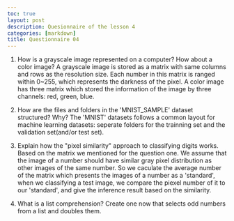 ```yaml
---
toc: true
layout: post
description: Quesionnaire of the lesson 4
categories: [markdown]
title: Questionnaire 04
---
```


1. How is a grayscale image represented on a computer? How about a color image?
A grayscale image is stored as a matrix with same columns and rows as the resolution size. Each number in this matrix is ranged within 0~255, which represents the darkness of the pixel. A color image has three matrix which stored the information of the image by three channels: red, green, blue.

2. How are the files and folders in the 'MNIST_SAMPLE' dataset structured? Why?
The 'MNIST' datasets follows a common layout for machine learning datasets: seperate folders for the trainning set and the validation set(and/or test set).

3. Explain how the "pixel similarity" approach to classifying digits works.
Based on the matrix we mentioned for the question one. We assume that the image of a number should have similar gray pixel distribution as other images of the same number. So we caculate the average number of the matrix which presents the images of a number as a 'standard', when we classifying a test image, we compare the piexel number of it to our 'standard', and give the inference result based on the similarity.

4. What is a list comprehension? Create one now that selects odd numbers from a list and doubles them.